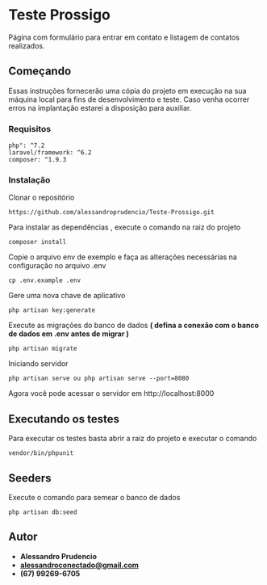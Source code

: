 # Teste Prossigo

Página com formulário para entrar em contato e listagem de contatos realizados.

## Começando

Essas instruções fornecerão uma cópia do projeto em execução na sua máquina local para fins de desenvolvimento e teste. Caso venha ocorrer erros na implantação estarei a disposição para auxiliar.

### Requisitos

```
php": ^7.2
laravel/framework: ^6.2
composer: ^1.9.3
```

### Instalação


Clonar o repositório
```
https://github.com/alessandroprudencio/Teste-Prossigo.git
```


Para instalar as dependências , execute o comando na raiz do projeto

```
composer install
```

Copie o arquivo env de exemplo e faça as alterações necessárias na configuração no arquivo .env

```
cp .env.example .env
```

Gere uma nova chave de aplicativo

```
php artisan key:generate
```


Execute as migrações do banco de dados **( defina a conexão com o banco de dados em .env antes de migrar )**

```
php artisan migrate
``` 

Iniciando  servidor

```
php artisan serve ou php artisan serve --port=8080
```

Agora você pode acessar o servidor em http://localhost:8000


## Executando os testes

Para executar os testes basta abrir a raiz do projeto e executar o comando
```
vendor/bin/phpunit
```

## Seeders

Execute o comando para semear o banco de dados

```
php artisan db:seed
```


## Autor

* **Alessandro Prudencio** 
* **alessandroconectado@gmail.com** 
* **(67) 99269-6705** 

